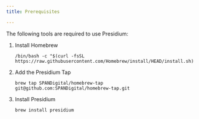 ```yaml
---
title: Prerequisites

---
```


The following tools are required to use Presidium:

1. Install Homebrew

    ```
    /bin/bash -c "$(curl -fsSL https://raw.githubusercontent.com/Homebrew/install/HEAD/install.sh)"
    ```

1. Add the Presidium Tap

    ```
    brew tap SPANDigital/homebrew-tap git@github.com:SPANDigital/homebrew-tap.git
    ```

1. Install Presidium
   
   ```
   brew install presidium
   ```
